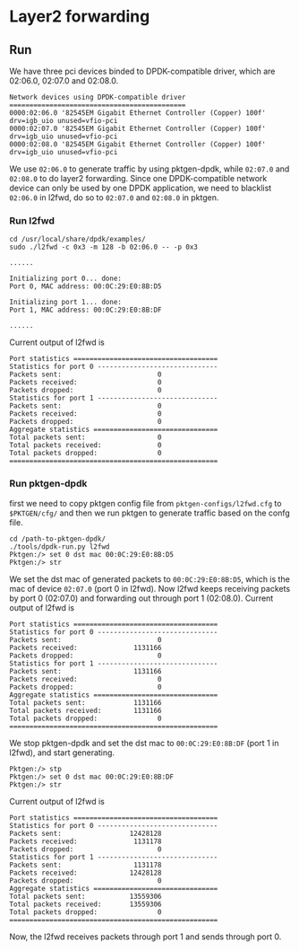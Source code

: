 # Layer2 forwarding

## Run
We have three pci devices binded to DPDK-compatible driver, which are 02:06.0, 02:07.0 and 02:08.0.
````
Network devices using DPDK-compatible driver
============================================
0000:02:06.0 '82545EM Gigabit Ethernet Controller (Copper) 100f' drv=igb_uio unused=vfio-pci
0000:02:07.0 '82545EM Gigabit Ethernet Controller (Copper) 100f' drv=igb_uio unused=vfio-pci
0000:02:08.0 '82545EM Gigabit Ethernet Controller (Copper) 100f' drv=igb_uio unused=vfio-pci
````
We use `02:06.0` to generate traffic by using pktgen-dpdk, while `02:07.0` and `02:08.0` to do layer2 forwarding.
Since one DPDK-compatible network device can only be used by one DPDK application, we need to blacklist `02:06.0` in l2fwd, do so to `02:07.0` and `02:08.0` in pktgen.

### Run l2fwd

```shell
cd /usr/local/share/dpdk/examples/
sudo ./l2fwd -c 0x3 -m 128 -b 02:06.0 -- -p 0x3
```

```
......

Initializing port 0... done:
Port 0, MAC address: 00:0C:29:E0:8B:D5

Initializing port 1... done:
Port 1, MAC address: 00:0C:29:E0:8B:DF

......
```

Current output of l2fwd is
````
Port statistics ====================================
Statistics for port 0 ------------------------------
Packets sent:                        0
Packets received:                    0
Packets dropped:                     0
Statistics for port 1 ------------------------------
Packets sent:                        0
Packets received:                    0
Packets dropped:                     0
Aggregate statistics ===============================
Total packets sent:                  0
Total packets received:              0
Total packets dropped:               0
====================================================
````

### Run pktgen-dpdk
first we need to copy pktgen config file from `pktgen-configs/l2fwd.cfg` to `$PKTGEN/cfg/` and then we run pktgen to generate traffic based on the confg file.
```shell
cd /path-to-pktgen-dpdk/
./tools/dpdk-run.py l2fwd
Pktgen:/> set 0 dst mac 00:0C:29:E0:8B:D5
Pktgen:/> str
```
We set the dst mac of generated packets to `00:0C:29:E0:8B:D5`, which is the mac of device `02:07.0` (port 0 in l2fwd).
Now l2fwd keeps receiving packets by port 0 (02:07.0) and forwarding out through port 1 (02:08.0).
Current output of l2fwd is
````
Port statistics ====================================
Statistics for port 0 ------------------------------
Packets sent:                        0
Packets received:              1131166
Packets dropped:                     0
Statistics for port 1 ------------------------------
Packets sent:                  1131166
Packets received:                    0
Packets dropped:                     0
Aggregate statistics ===============================
Total packets sent:            1131166
Total packets received:        1131166
Total packets dropped:               0
====================================================
````

We stop pktgen-dpdk and set the dst mac to `00:0C:29:E0:8B:DF` (port 1 in l2fwd), and start generating.
```shell
Pktgen:/> stp
Pktgen:/> set 0 dst mac 00:0C:29:E0:8B:DF
Pktgen:/> str
```
Current output of l2fwd is
````
Port statistics ====================================
Statistics for port 0 ------------------------------
Packets sent:                 12428128
Packets received:              1131178
Packets dropped:                     0
Statistics for port 1 ------------------------------
Packets sent:                  1131178
Packets received:             12428128
Packets dropped:                     0
Aggregate statistics ===============================
Total packets sent:           13559306
Total packets received:       13559306
Total packets dropped:               0
====================================================
````
Now, the l2fwd receives packets through port 1 and sends through port 0.
